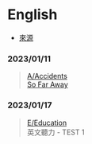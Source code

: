 # English
- [來源](https://listenaminute.com/)

### 2023/01/11

> [A/Accidents](Listen%20A%20Minute.com/A/Accidents/Accidents.md)  
> [So Far Away](Music/2023-01-11.md)

### 2023/01/17

> [E/Education](Listen%20A%20Minute.com/E/Education/Education.md)  
> 英文聽力 - TEST 1